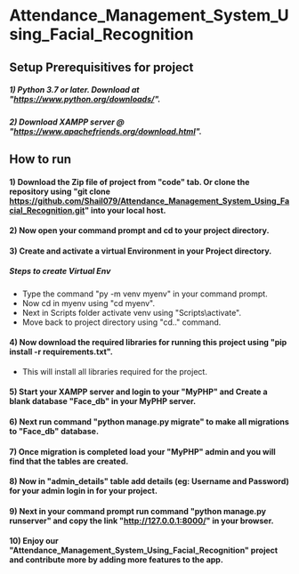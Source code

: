 # Attendance_Management_System_Using_Facial_Recognition

## Setup Prerequisitives for project

##### 1) Python 3.7 or later. Download at "https://www.python.org/downloads/".
##### 2) Download XAMPP server @ "https://www.apachefriends.org/download.html".


## How to run 

#### 1) Download the Zip file of project from  "code" tab. Or clone the repository using "git clone https://github.com/Shail079/Attendance_Management_System_Using_Facial_Recognition.git" into your local host.

#### 2) Now open your command prompt and cd to your project directory.

#### 3) Create and activate a virtual Environment in your Project directory.
##### Steps to create Virtual Env
 * Type the command "py -m venv myenv" in your command prompt.
 * Now cd in myenv using "cd myenv".
 * Next in Scripts folder activate venv using "Scripts\activate".
 * Move back to project directory using "cd.." command.

#### 4) Now download the required libraries for running this project using "pip install -r requirements.txt".
* This will install all libraries required for the project.

#### 5) Start your XAMPP server and login to your "MyPHP" and Create a blank database "Face_db" in your MyPHP server.

#### 6) Next run command "python manage.py migrate" to make all migrations to "Face_db" database.

#### 7) Once migration is completed load your "MyPHP" admin and you will find that the tables are created.

#### 8) Now in "admin_details" table add details (eg: Username and Password) for your admin login in for your project.

#### 9) Next in your command prompt run command "python manage.py runserver" and copy the link "http://127.0.0.1:8000/" in your browser.

#### 10) Enjoy our "Attendance_Management_System_Using_Facial_Recognition" project and contribute more by adding more features to the app.

